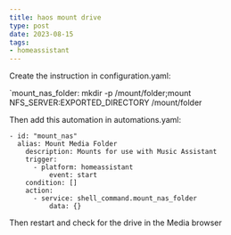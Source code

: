 ```yaml
---
title: haos mount drive
type: post
date: 2023-08-15
tags: 
- homeassistant
---
```


Create the instruction in configuration.yaml:


`mount_nas_folder: mkdir -p /mount/folder;mount NFS_SERVER:EXPORTED_DIRECTORY /mount/folder


Then add this automation in automations.yaml:

```
- id: "mount_nas"
  alias: Mount Media Folder
	description: Mounts for use with Music Assistant
	trigger:
	  - platform: homeassistant
		  event: start
	condition: []
	action:
	  - service: shell_command.mount_nas_folder
		  data: {}
```

Then restart and check for the drive in the Media browser
